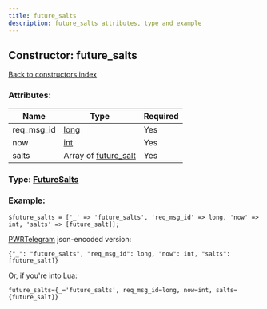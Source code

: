 ```yaml
---
title: future_salts
description: future_salts attributes, type and example
---
```

## Constructor: future\_salts  
[Back to constructors index](index.md)



### Attributes:

| Name     |    Type       | Required |
|----------|---------------|----------|
|req\_msg\_id|[long](../types/long.md) | Yes|
|now|[int](../types/int.md) | Yes|
|salts|Array of [future\_salt](../constructors/future_salt.md) | Yes|



### Type: [FutureSalts](../types/FutureSalts.md)


### Example:

```
$future_salts = ['_' => 'future_salts', 'req_msg_id' => long, 'now' => int, 'salts' => [future_salt]];
```  

[PWRTelegram](https://pwrtelegram.xyz) json-encoded version:

```
{"_": "future_salts", "req_msg_id": long, "now": int, "salts": [future_salt]}
```


Or, if you're into Lua:  


```
future_salts={_='future_salts', req_msg_id=long, now=int, salts={future_salt}}

```


